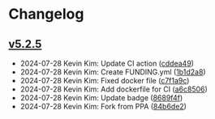 # Changelog

## [v5.2.5](https://github.com/hamonikr/grub-customizer/releases/tag/v5.2.5)

- 2024-07-28 Kevin Kim: Update CI action ([cddea49](https://github.com/hamonikr/grub-customizer/commit/cddea49cfb79c0b8990f6c0e3eac24e8749a8301))
- 2024-07-28 Kevin Kim: Create FUNDING.yml ([1b1d2a8](https://github.com/hamonikr/grub-customizer/commit/1b1d2a8e878fa04e1177179ebbda21a38facf47f))
- 2024-07-28 Kevin Kim: Fixed docker file ([c7f1a9c](https://github.com/hamonikr/grub-customizer/commit/c7f1a9c887bced214658783ce9b73481dd055850))
- 2024-07-28 Kevin Kim: Add dockerfile for CI ([a6c8506](https://github.com/hamonikr/grub-customizer/commit/a6c850603c447b85c314fa44c96f230f446301d3))
- 2024-07-28 Kevin Kim: Update badge ([8689f4f](https://github.com/hamonikr/grub-customizer/commit/8689f4fb53b1d97af0be88de085692d7d95f444e))
- 2024-07-28 Kevin Kim: Fork from PPA ([84b6de2](https://github.com/hamonikr/grub-customizer/commit/84b6de2295641746b8d10e838c44f7599eba0fd5))
